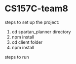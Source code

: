 # CS157C-team8

steps to set up the project:

1. cd spartan_planner directory
2. npm install
3. cd client folder
4. npm install

steps to run

